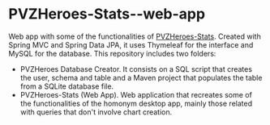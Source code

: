 # PVZHeroes-Stats--web-app
Web app with some of the functionalities of <a href="https://github.com/aitorrod92/PVZHeroes-Stats--web-app">PVZHeroes-Stats</a>. Created with Spring MVC and Spring Data JPA, it uses Thymeleaf for the interface and MySQL for the database. This repository includes two folders:

- PVZHeroes Database Creator. It consists on a SQL script that creates the user, schema and table and a Maven project that populates the table from a SQLite database file.
- PVZHeroes-Stats (Web App). Web application that recreates some of the functionalities of the homonym desktop app, mainly those related with queries that don't involve chart creation.
